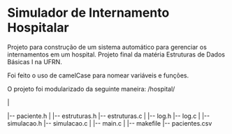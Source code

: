 # Simulador de Internamento Hospitalar
Projeto para construção de um sistema automático para gerenciar os internamentos em um hospital. Projeto final da matéria Estruturas de Dados Básicas I na UFRN.

Foi feito o uso de camelCase para nomear variáveis e funções.

O projeto foi modularizado da seguinte maneira:
/hospital/

|

|-- paciente.h
|
|-- estruturas.h
|-- estruturas.c
|
|-- log.h
|-- log.c
|
|-- simulacao.h
|-- simulacao.c
|
|-- main.c
|
|-- makefile
|-- pacientes.csv

